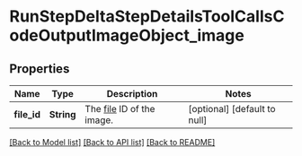 # RunStepDeltaStepDetailsToolCallsCodeOutputImageObject_image
## Properties

| Name | Type | Description | Notes |
|------------ | ------------- | ------------- | -------------|
| **file\_id** | **String** | The [file](/docs/api-reference/files) ID of the image. | [optional] [default to null] |

[[Back to Model list]](../README.md#documentation-for-models) [[Back to API list]](../README.md#documentation-for-api-endpoints) [[Back to README]](../README.md)

